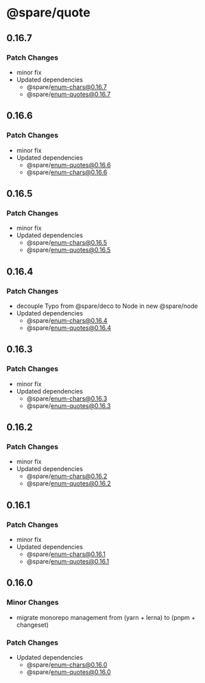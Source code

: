 # @spare/quote

## 0.16.7

### Patch Changes

- minor fix
- Updated dependencies
  - @spare/enum-chars@0.16.7
  - @spare/enum-quotes@0.16.7

## 0.16.6

### Patch Changes

- minor fix
- Updated dependencies
  - @spare/enum-quotes@0.16.6
  - @spare/enum-chars@0.16.6

## 0.16.5

### Patch Changes

- minor fix
- Updated dependencies
  - @spare/enum-chars@0.16.5
  - @spare/enum-quotes@0.16.5

## 0.16.4

### Patch Changes

- decouple Typo from @spare/deco to Node in new @spare/node
- Updated dependencies
  - @spare/enum-chars@0.16.4
  - @spare/enum-quotes@0.16.4

## 0.16.3

### Patch Changes

- minor fix
- Updated dependencies
  - @spare/enum-chars@0.16.3
  - @spare/enum-quotes@0.16.3

## 0.16.2

### Patch Changes

- minor fix
- Updated dependencies
  - @spare/enum-chars@0.16.2
  - @spare/enum-quotes@0.16.2

## 0.16.1

### Patch Changes

- minor fix
- Updated dependencies
  - @spare/enum-chars@0.16.1
  - @spare/enum-quotes@0.16.1

## 0.16.0

### Minor Changes

- migrate monorepo management from (yarn + lerna) to (pnpm + changeset)

### Patch Changes

- Updated dependencies
  - @spare/enum-chars@0.16.0
  - @spare/enum-quotes@0.16.0
